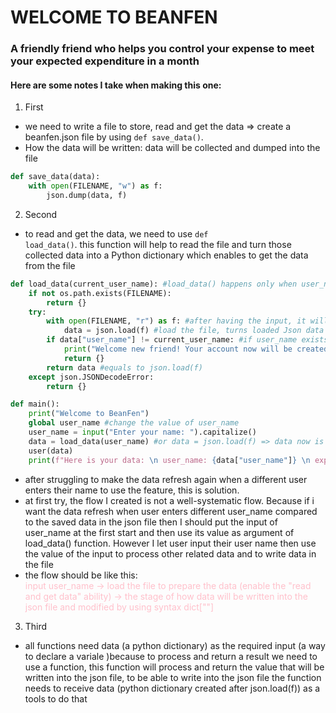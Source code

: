 # WELCOME TO BEANFEN
### A friendly friend who helps you control your expense to meet your expected expenditure in a month

#### Here are some notes I take when making this one:
1. First
- we need to write a file to store, read and get the data => create a beanfen.json file by using <code>def save_data()</code>. 
- How the data will be written: data will be collected and dumped into the file 
```python
def save_data(data):
    with open(FILENAME, "w") as f:
        json.dump(data, f)
```
2. Second
- to read and get the data, we need to use <code>def load_data()</code>. this function will help to read the file and turn those collected data into a Python dictionary which enables to get the data from the file
```python
def load_data(current_user_name): #load_data() happens only when user_name input it means it only reads the file when having user_name input
    if not os.path.exists(FILENAME):
        return {}
    try:
        with open(FILENAME, "r") as f: #after having the input, it will read the file
            data = json.load(f) #load the file, turns loaded Json data into Py dictionary
        if data["user_name"] != current_user_name: #if user_name exists and the input user_name != the current one then => return {}
            print("Welcome new friend! Your account now will be created!")
            return {}
        return data #equals to json.load(f)
    except json.JSONDecodeError:
        return {}
```
```python
def main():
    print("Welcome to BeanFen")
    global user_name #change the value of user_name
    user_name = input("Enter your name: ").capitalize()
    data = load_data(user_name) #or data = json.load(f) => data now is a python dictionary
    user(data)
    print(f"Here is your data: \n user_name: {data["user_name"]} \n expected_expense_in_a_month: {data["expected_expense_in_a_month"]} \n recommended_amount_per_day: {data["recommended_amount_per_day"]} \n your_expense: {data["your_expense"]} \n total_expense_a_day: {data["total_expense_a_day"]} \n left_amount_in_a_day (compared to recommended_amount_per_day): {data["left_amount_in_a_day"]} \n amount_spent_on_Food: {data["amount_spent_on_Food"]} \n amount_spent_on_Home: {data["amount_spent_on_Home"]} \n amount_spent_on_Health: {data["amount_spent_on_Health"]} \n amount_spent_on_Work: {data["amount_spent_on_Work"]} \n amount_spent_on_Entertainment: {data["amount_spent_on_Entertainment"]} \n amount_spent_on_Study: {data["amount_spent_on_Study"]}")

```
- after struggling to make the data refresh again when a different user enters their name to use the feature, this is solution.
- at first try, the flow I created is not a well-systematic flow. Because if i want the data refresh when user enters different user_name compared to the saved data in the json file then I should put the input of user_name at the first start and then use its value as argument of load_data() function. However I let user input their user name then use the value of the input to process other related data and to write data in the file
- the flow should be like this:
<br><div style="color: pink">input user_name -> load the file to prepare the data (enable the "read and get data" ability) -> the stage of how data will be written into the json file and modified by using syntax dict[""]</div>

3. Third
- all functions need data (a python dictionary) as the required input (a way to declare a variale )because to process and return a result we need to use a function, this function will process and return the value that will be written into the json file, to be able to write into the json file the function needs to receive data (python dictionary created after json.load(f)) as a tools to do that